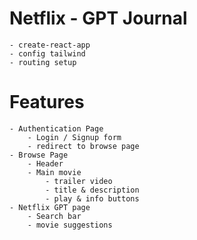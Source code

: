 # Netflix - GPT Journal 
    - create-react-app
    - config tailwind 
    - routing setup

# Features 
    - Authentication Page 
        - Login / Signup form 
        - redirect to browse page
    - Browse Page 
        - Header 
        - Main movie
            - trailer video 
            - title & description
            - play & info buttons
    - Netflix GPT page 
        - Search bar
        - movie suggestions